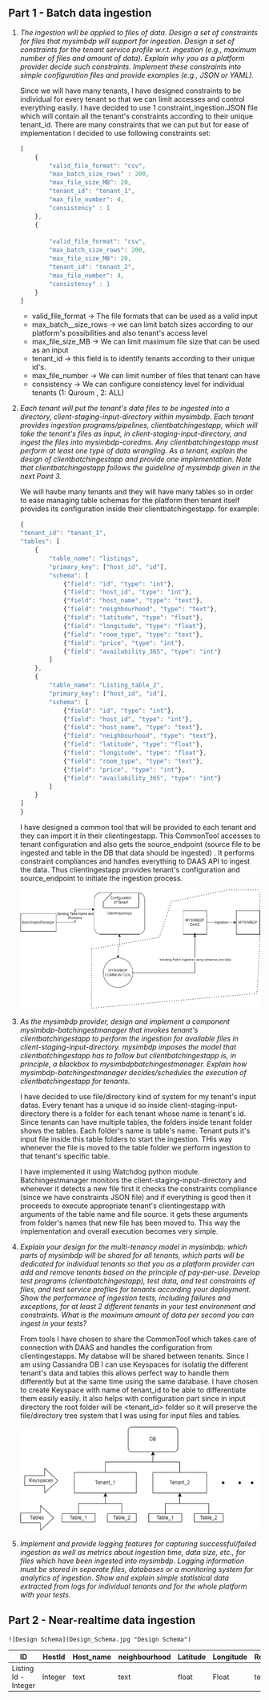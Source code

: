 

## Part 1 - Batch data ingestion

1. *The ingestion will be applied to files of data. Design a set of constraints for files that mysimbdp will support for ingestion.
Design a set of constraints for the tenant service profile w.r.t. ingestion (e.g., maximum number of files and amount of data).
Explain why you as a platform provider decide such constraints. Implement these constraints into simple configuration files
and provide examples (e.g., JSON or YAML).* 
    
    Since we will have many tenants, I have designed constraints to be individual for every tenant so that we can limit accesses and control everything easily. I have decided to use 1 constraint_ingestion.JSON file which will contain all the tenant's constraints according to their unique tenant_id. There are many constraints that we can put but for ease of implementation I decided to use following constraints set:


    ```javascript
    [
        {
            "valid_file_format": "csv",
            "max_batch_size_rows" : 200,
            "max_file_size_MB": 20,
            "tenant_id": "tenant_1",
            "max_file_number": 4,
            "consistency" : 1
        },
        {
            
            "valid_file_format": "csv",
            "max_batch_size_rows": 200,
            "max_file_size_MB": 20,
            "tenant_id": "tenant_2",
            "max_file_number": 4,
            "consistency" : 1
        }
    ]
    ```  
    * valid_file_format -> The file formats that can be used as a valid input
    * max_batch__size_rows -> we can limit batch sizes  according to our platform's possibilities and also tenant's access level
    * max_file_size_MB -> We can limit maximum file size that can be used as an input 
    * tenant_id -> this field is to identify tenants according to their unique id's. 
    * max_file_number -> We can limit number of files that tenant can have
    * consistency -> We can configure consistency level for individual tenants (1: Quroum , 2: ALL)
  
   
2. *Each tenant will put the tenant's data files to be ingested into a directory, client-staging-input-directory within mysimbdp.
Each tenant provides ingestion programs/pipelines, clientbatchingestapp, which will take the tenant's files as input, in
client-staging-input-directory, and ingest the files into mysimbdp-coredms. Any clientbatchingestapp must perform at
least one type of data wrangling. As a tenant, explain the design of clientbatchingestapp and provide one implementation.
Note that clientbatchingestapp follows the guideline of mysimbdp given in the next Point 3.* 

    We will havbe many tenants and they will have many tables so in order to ease managing table schemas for the platform then tenant itself provides its configuration inside their clientbatchingestapp. for example: 


    ```javascript
    {
    "tenant_id": "tenant_1",
    "tables": [
        {
            "table_name": "listings",
            "primary_key": ["host_id", "id"],
            "schema": [
                {"field": "id", "type": "int"},
                {"field": "host_id", "type": "int"},
                {"field": "host_name", "type": "text"},
                {"field": "neighbourhood", "type": "text"},
                {"field": "latitude", "type": "float"},
                {"field": "longitude", "type": "float"},
                {"field": "room_type", "type": "text"},
                {"field": "price", "type": "int"},
                {"field": "availability_365", "type": "int"}
            ]
        },
        {
            "table_name": "Listing_table_2",
            "primary_key": ["host_id", "id"],
            "schema": [
                {"field": "id", "type": "int"},
                {"field": "host_id", "type": "int"},
                {"field": "host_name", "type": "text"},
                {"field": "neighbourhood", "type": "text"},
                {"field": "latitude", "type": "float"},
                {"field": "longitude", "type": "float"},
                {"field": "room_type", "type": "text"},
                {"field": "price", "type": "int"},
                {"field": "availability_365", "type": "int"}
            ]
        }
    ]
    }          
     ```  

    I have designed a common tool that will be provided to each tenant and they can import it in their clientingestapp.  This CommonTool accesses to tenant configuration and also gets the source_endpoint (source file to be ingested and table in the DB that data should be ingested) . It performs constraint compliances and handles everything to DAAS API to ingest the data. Thus clientingestapp provides tenant's configuration and source_endpoint to initiate the ingestion process.

    ![Batch Ingest Diagram](batchingestdiag.png "Batch Ingest Diagram")

   


3. *As the mysimbdp provider, design and implement a component mysimbdp-batchingestmanager that invokes tenant's
clientbatchingestapp to perform the ingestion for available files in client-staging-input-directory. mysimbdp imposes the
model that clientbatchingestapp has to follow but clientbatchingestapp is, in principle, a blackbox to mysimbdpbatchingestmanager. Explain how mysimbdp-batchingestmanager decides/schedules the execution of
clientbatchingestapp for tenants.* 

    I have decided to use file/directory kind of system for my tenant's input datas. Every tenant has a unique id so inside client-staging-input-directory there is a folder for each tenant whose name is tenant's id. Since tenants can have multiple tables, the folders inside tenant folder shows the tables. Each folder's name is table's name. Tenant puts it's input file inside this table folders to start the ingestion. THis way whenever the file is moved to the table folder we perform ingestion to that tenant's specific table.

    I have implemented it using Watchdog python module. Batchingestmanager monitors the client-staging-input-directory and whenever it detects a new file first it checks the constraints compliance (since we have constraints JSON file) and if everything is good then it proceeds to execute appropriate tenant's clientingestapp with arguments of the table name and file source. it gets these arguments from folder's names that new file has been moved to. This way the implementation and overall execution becomes very simple.




5. *Explain your design for the multi-tenancy model in mysimbdp: which parts of mysimbdp will be shared for all tenants,
which parts will be dedicated for individual tenants so that you as a platform provider can add and remove tenants based on
the principle of pay-per-use. Develop test programs (clientbatchingestapp), test data, and test constraints of files, and test
service profiles for tenants according your deployment. Show the performance of ingestion tests, including failures and
exceptions, for at least 2 different tenants in your test environment and constraints. What is the maximum amount of data
per second you can ingest in your tests?*
 
    From tools  I have chosen to share the CommonTool which takes care of connection with DAAS and handles the configuration from clientingestapps. My databse will be shared between tenants. Since I am using Cassandra DB I can use Keyspaces for isolatig the different tenant's data and tables this allows perfect way to handle them differently but at the same time using the same database. I have chosen to create Keyspace with name of tenant_id  to be able to differentiate them easily easily. It also helps with configuration part since in input directory the root folder will be <tenant_id> folder so it will preserve the file/directory tree system that I was using for input files and tables.


    ![DB design](design.png "DB design")





5. *Implement and provide logging features for capturing successful/failed ingestion as well as metrics about ingestion time,
data size, etc., for files which have been ingested into mysimbdp. Logging information must be stored in separate files,
databases or a monitoring system for analytics of ingestion. Show and explain simple statistical data extracted from logs for
individual tenants and for the whole platform with your tests.* 



## Part 2 - Near-realtime data ingestion




   

  
    ![Design Schema](Design_Schema.jpg "Design Schema")

    





| ID      | HostId | Host_name      | neighbourhood | Latitude      | Longitude | Room_type      | Price | Availability_365  | 
| ----------- | ----------- | ----------- | ----------- | ----------- | ----------- | ----------- | ----------- | ----------- |
| Listing Id -  Integer      |  Integer    |text    | text    | float    | Float    |  text    | Integer    |Availability - Integer   |

